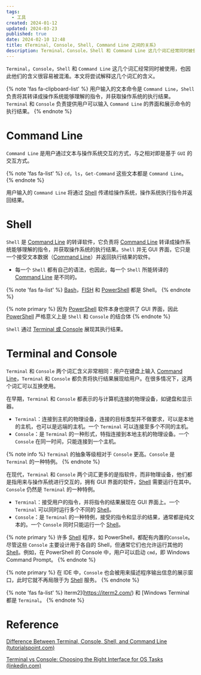 ```yaml
---
tags:
  - 工具
created: 2024-01-12
updated: 2024-03-23
published: true
date: 2024-02-10 12:48
title: 《Terminal, Console, Shell, Command Line 之间的关系》
description: Terminal，Console，Shell 和 Command Line 这几个词汇经常同时被使用，也因此他们的含义很容易被混淆。本文将尝试解释这几个词汇的含义。
---
```


`Terminal`，`Console`，`Shell` 和 `Command Line` 这几个词汇经常同时被使用，也因此他们的含义很容易被混淆。本文将尝试解释这几个词汇的含义。

{% note 'fas fa-clipboard-list' %}
用户输入的文本命令是 `Command Line`，`Shell` 负责将其转译成操作系统能够理解的指令，并获取操作系统的执行结果。
`Terminal` 和 `Console` 负责提供用户可以输入 `Command Line` 的界面和展示命令的执行结果。
{% endnote %}

# Command Line

`Command Line` 是用户通过文本与操作系统交互的方式，与之相对即是基于 `GUI` 的交互方式。

{% note 'fas fa-list' %}
`cd`，`ls`，`Get-Command` 这些文本都是 `Command Line`。
{% endnote %}

用户输入的 `Command Line` 将通过 [Shell](/difference_between_terminal,_console,_shell,_and_command_line/#shell) 传递给操作系统，操作系统执行指令并返回结果。

# Shell

`Shell` 是 [Command Line](/difference_between_terminal,_console,_shell,_and_command_line/#command_line) 的转译软件，它负责将 [Command Line](/difference_between_terminal,_console,_shell,_and_command_line/#command_line) 转译成操作系统能够理解的指令，并获取操作系统的执行结果。`Shell` 并无 GUI 界面，它只是一个接受文本数据（[Command Line](/difference_between_terminal,_console,_shell,_and_command_line/#command_line)）并返回执行结果的软件。

- 每一个 `Shell` 都有自己的语法，也因此，每一个 `Shell` 所能转译的 [Command Line](/difference_between_terminal,_console,_shell,_and_command_line/#command_line) 是不同的。

{% note 'fas fa-list' %}
[Bash](<https://en.wikipedia.org/wiki/bash_(unix_shell)>)，[FISH](https://github.com/fish-shell/fish-shell) 和 [PowerShell](https://learn.microsoft.com/en-us/powershell/) 都是 Shell。
{% endnote %}

{% note primary %}
因为 [PowerShell](https://learn.microsoft.com/en-us/powershell/) 软件本身也提供了 GUI 界面，因此 [PowerShell](https://learn.microsoft.com/en-us/powershell/) 严格意义上是 `Shell` 和 `Console` 的结合体
{% endnote %}

`Shell` 通过 [Terminal 或 Console](/difference_between_terminal,_console,_shell,_and_command_line/#terminal_and_console) 展现其执行结果。

# Terminal and Console

`Terminal` 和 `Console` 两个词汇含义非常相同：用户在键盘上输入 [Command Line](/difference_between_terminal,_console,_shell,_and_command_line/#command_line)，`Terminal` 和 `Console` 都负责将执行结果展现给用户。在很多情况下，这两个词汇可以互换使用。

在早期，`Terminal` 和 `Console` 都表示的与计算机连接的物理设备，如键盘和显示器。

- `Terminal`：连接到主机的物理设备，连接的目标类型并不做要求，可以是本地的主机，也可以是远端的主机。一个 `Terminal` 可以连接至多个不同的主机。
- `Console`：是 `Terminal` 的一种形式，特指连接到本地主机的物理设备。一个 `Console` 在同一时间，只能连接到一个主机。

{% note info %}
`Terminal` 的抽象等级相对于 `Console` 更高。`Console` 是 `Terminal` 的一种特例。
{% endnote %}

在现代，`Terminal` 和 `Console` 两个词汇更多的是指软件，而非物理设备，他们都是指用来与操作系统进行交互的，拥有 GUI 界面的软件，[Shell](/difference_between_terminal,_console,_shell,_and_command_line/#shell) 需要运行在其中。 `Console` 仍然是 `Terminal` 的一种特例。

- `Terminal`：接受用户的指令，并将指令的结果展现在 GUI 界面上。一个 `Terminal` 可以同时运行多个不同的 [Shell](/difference_between_terminal,_console,_shell,_and_command_line/#shell)。
- `Console`：是 `Terminal` 的一种特例，接受的指令和显示的结果，通常都是纯文本的。一个 `Console` 同时只能运行一个 [Shell](/difference_between_terminal,_console,_shell,_and_command_line/#shell)。

{% note primary %}
许多 [Shell](/difference_between_terminal,_console,_shell,_and_command_line/#Shell) 程序，如 PowerShell，都配有内置的`Console`。尽管这些 `Console` 主要设计用于各自的 Shell，但通常它们也允许运行其他的 [Shell](/difference_between_terminal,_console,_shell,_and_command_line/#Shell)。例如，在 PowerShell 的 Console 中，用户可以启动 `cmd`，即 Windows Command Prompt。
{% endnote %}

{% note primary %}
在 IDE 中，`Console` 也会被用来描述程序输出信息的展示窗口，此时它就不再局限于为 [Shell](/difference_between_terminal,_console,_shell,_and_command_line/#Shell) 服务。
{% endnote %}

{% note 'fas fa-list' %}
Iterm2](https://iterm2.com/) 和 [Windows Terminal 都是 `Terminal`。
{% endnote %}

# Reference

[Difference Between Terminal, Console, Shell, and Command Line (tutorialspoint.com)](https://www.tutorialspoint.com/difference-between-terminal-console-shell-and-command-line)

[Terminal vs Console: Choosing the Right Interface for OS Tasks (linkedin.com)](https://www.linkedin.com/advice/0/how-do-you-choose-between-terminal-console-your)

